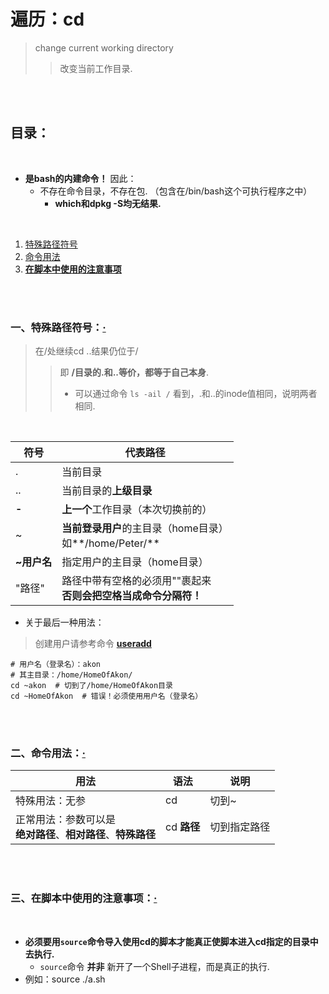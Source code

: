 # 遍历：cd
> change current working directory
>
>> 改变当前工作目录.

<br><br>

## 目录：

<br>

- **是bash的内建命令！** 因此：
   - 不存在命令目录，不存在包. （包含在/bin/bash这个可执行程序之中）
      - **which和dpkg -S均无结果.**

<br>

1. [特殊路径符号](#一特殊路径符号)
2. [命令用法](#二命令用法)
3. [**在脚本中使用的注意事项**](#三在脚本中使用的注意事项)

<br><br>

### 一、特殊路径符号：[·](#目录)
> 在/处继续cd ..结果仍位于/
>
>> 即 **/目录的.和..等价，都等于自己本身**.
>>
>> - 可以通过命令 `ls -ail /` 看到，.和..的inode值相同，说明两者相同.

<br>

| 符号 | 代表路径 |
| --- | --- |
| . | 当前目录 |
| .. | 当前目录的**上级目录** |
| **-** | **上一个**工作目录（本次切换前的）|
| ~ | **当前登录用户**的主目录（home目录）<br>如**/home/Peter/** |
| **~用户名** | 指定用户的主目录（home目录）|
| "路径" | 路径中带有空格的必须用""裹起来<br>**否则会把空格当成命令分隔符！**|

- 关于最后一种用法：

> 创建用户请参考命令 [**useradd**]()

```shell
# 用户名（登录名）：akon
# 其主目录：/home/HomeOfAkon/
cd ~akon  # 切到了/home/HomeOfAkon目录
cd ~HomeOfAkon  # 错误！必须使用用户名（登录名）
```

<br><br>

### 二、命令用法：[·](#目录)

| 用法 | 语法 | 说明 |
| --- | --- | --- |
| 特殊用法：无参 | cd | 切到~ |
| 正常用法：参数可以是<br>**绝对路径**、**相对路径**、**特殊路径** | cd **路径** | 切到指定路径 |

<br><br>

### 三、在脚本中使用的注意事项：[·](#目录)

<br>

- **必须要用`source`命令导入使用cd的脚本才能真正使脚本进入cd指定的目录中去执行.**
   - `source`命令 **并非** 新开了一个Shell子进程，而是真正的执行.
- 例如：source ./a.sh
